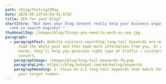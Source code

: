 ```yaml
---
path: /blog/Testing23May
date: 2020-05-23T14:54:41.573Z
title: SEO for your blog?
shortIntro: "But does your blog content really help your business organically
  rank on search engines? "
thumbnailImg: /images/blog/things-you-need-to-work-on-seo.jpg
paragraph:
  - paragraphText: Website visitors searching long-tail keywords are more likely to
      read the whole post and then seek more information from you. In other
      words, they'll help you generate right type of traffic — visitors who
      convert.
    paragraphImage: /images/blog/long-tail-keywords-fb.png
    paragrahpLink: https://blog.hubspot.com/marketing/keywords
    paragraphHeading: 1. Focus on 1–2 long-tail keywords that match the intent of
      your target reader.
---
```

